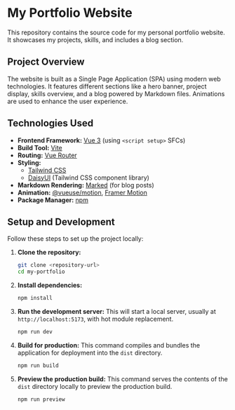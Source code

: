 # My Portfolio Website

This repository contains the source code for my personal portfolio website. It showcases my projects, skills, and includes a blog section.

## Project Overview

The website is built as a Single Page Application (SPA) using modern web technologies. It features different sections like a hero banner, project display, skills overview, and a blog powered by Markdown files. Animations are used to enhance the user experience.

## Technologies Used

*   **Frontend Framework:** [Vue 3](https://vuejs.org/) (using `<script setup>` SFCs)
*   **Build Tool:** [Vite](https://vitejs.dev/)
*   **Routing:** [Vue Router](https://router.vuejs.org/)
*   **Styling:**
    *   [Tailwind CSS](https://tailwindcss.com/)
    *   [DaisyUI](https://daisyui.com/) (Tailwind CSS component library)
*   **Markdown Rendering:** [Marked](https://marked.js.org/) (for blog posts)
*   **Animation:** [@vueuse/motion](https://motion.vueuse.org/), [Framer Motion](https://www.framer.com/motion/)
*   **Package Manager:** [npm](https://www.npmjs.com/)

## Setup and Development

Follow these steps to set up the project locally:

1.  **Clone the repository:**
    ```bash
    git clone <repository-url>
    cd my-portfolio
    ```
2.  **Install dependencies:**
    ```bash
    npm install
    ```
3.  **Run the development server:**
    This will start a local server, usually at `http://localhost:5173`, with hot module replacement.
    ```bash
    npm run dev
    ```
4.  **Build for production:**
    This command compiles and bundles the application for deployment into the `dist` directory.
    ```bash
    npm run build
    ```
5.  **Preview the production build:**
    This command serves the contents of the `dist` directory locally to preview the production build.
    ```bash
    npm run preview
    ```
